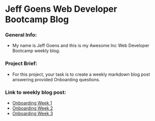 # Jeff Goens Web Developer Bootcamp Blog

### General Info:
- My name is Jeff Goens and this is my Awesome Inc Web Developer Bootcamp weekly blog.


### Project Brief:
- For this project, your task is to create a weekly markdown blog post answering provided Onboarding questions.


### Link to weekly blog post:
- [Onboarding Week 1](https://jeffgoens.github.io/blogPost/OnboardingWeek1.html)
- [Onboarding Week 2](https://jeffgoens.github.io/blogPost/OnboardingWeek2.html)
- [Onboarding Week 3](https://jeffgoens.github.io/blogPost/OnboardingWeek3.html)
